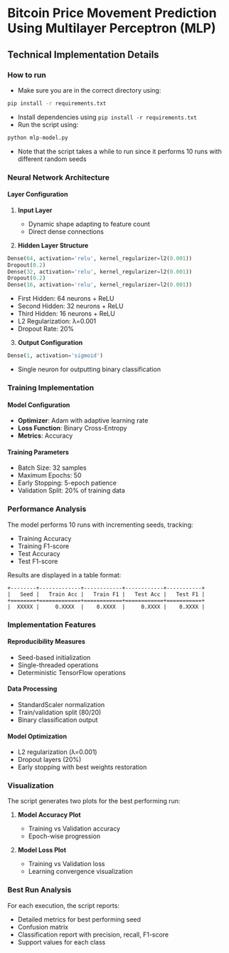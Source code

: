 # Bitcoin Price Movement Prediction Using Multilayer Perceptron (MLP)

## Technical Implementation Details

### How to run
- Make sure you are in the correct directory using: 
```bash
pip install -r requirements.txt
```
- Install dependencies using `pip install -r requirements.txt`
- Run the script using: 
```bash
python mlp-model.py
```
- Note that the script takes a while to run since it performs 10 runs with different random seeds

### Neural Network Architecture

#### Layer Configuration
1. **Input Layer**
   - Dynamic shape adapting to feature count
   - Direct dense connections

2. **Hidden Layer Structure**
```python
Dense(64, activation='relu', kernel_regularizer=l2(0.001))
Dropout(0.2)
Dense(32, activation='relu', kernel_regularizer=l2(0.001))
Dropout(0.2)
Dense(16, activation='relu', kernel_regularizer=l2(0.001))
```
- First Hidden: 64 neurons + ReLU
- Second Hidden: 32 neurons + ReLU
- Third Hidden: 16 neurons + ReLU
- L2 Regularization: λ=0.001
- Dropout Rate: 20%

3. **Output Configuration**
```python
Dense(1, activation='sigmoid')
```
- Single neuron for outputting binary classification

### Training Implementation

#### Model Configuration
- **Optimizer**: Adam with adaptive learning rate
- **Loss Function**: Binary Cross-Entropy
- **Metrics**: Accuracy

#### Training Parameters
- Batch Size: 32 samples
- Maximum Epochs: 50
- Early Stopping: 5-epoch patience
- Validation Split: 20% of training data

### Performance Analysis

The model performs 10 runs with incrementing seeds, tracking:
- Training Accuracy
- Training F1-score
- Test Accuracy
- Test F1-score

Results are displayed in a table format:
```
+--------+-------------+------------+------------+-----------+
|   Seed |   Train Acc |   Train F1 |   Test Acc |   Test F1 |
+========+=============+============+============+===========+
|  XXXXX |     0.XXXX  |    0.XXXX  |     0.XXXX |    0.XXXX |
```

### Implementation Features

#### Reproducibility Measures
- Seed-based initialization
- Single-threaded operations
- Deterministic TensorFlow operations

#### Data Processing
- StandardScaler normalization
- Train/validation split (80/20)
- Binary classification output

#### Model Optimization
- L2 regularization (λ=0.001)
- Dropout layers (20%)
- Early stopping with best weights restoration

### Visualization

The script generates two plots for the best performing run:
1. **Model Accuracy Plot**
   - Training vs Validation accuracy
   - Epoch-wise progression

2. **Model Loss Plot**
   - Training vs Validation loss
   - Learning convergence visualization

### Best Run Analysis
For each execution, the script reports:
- Detailed metrics for best performing seed
- Confusion matrix
- Classification report with precision, recall, F1-score
- Support values for each class